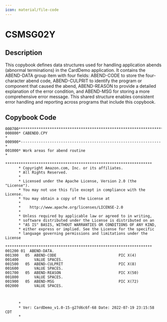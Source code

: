 ```yaml
---
icon: material/file-code
---
```

# CSMSG02Y

## Description
This copybook defines data structures used for handling application abends (abnormal terminations) in the CardDemo application. It contains the ABEND-DATA group item with four fields: ABEND-CODE to store the four-character abend code, ABEND-CULPRIT to identify the program or component that caused the abend, ABEND-REASON to provide a detailed explanation of the error condition, and ABEND-MSG for storing a more comprehensive error message. This shared structure enables consistent error handling and reporting across programs that include this copybook.

## Copybook Code
```cobol
000700*****************************************************************
000800* CABENDD.CPY                                                   *
000900*---------------------------------------------------------------*
001000* Work areas for abend routine                                  *
      ******************************************************************
      * Copyright Amazon.com, Inc. or its affiliates.                   
      * All Rights Reserved.                                            
      *                                                                 
      * Licensed under the Apache License, Version 2.0 (the "License"). 
      * You may not use this file except in compliance with the License.
      * You may obtain a copy of the License at                         
      *                                                                 
      *    http://www.apache.org/licenses/LICENSE-2.0                   
      *                                                                 
      * Unless required by applicable law or agreed to in writing,      
      * software distributed under the License is distributed on an     
      * "AS IS" BASIS, WITHOUT WARRANTIES OR CONDITIONS OF ANY KIND,    
      * either express or implied. See the License for the specific     
      * language governing permissions and limitations under the License
      ****************************************************************** 
001200 01  ABEND-DATA.
001300   05  ABEND-CODE                            PIC X(4)
001400       VALUE SPACES.
001500   05  ABEND-CULPRIT                         PIC X(8)
001600       VALUE SPACES.
001700   05  ABEND-REASON                          PIC X(50)
001800       VALUE SPACES.
001900   05  ABEND-MSG                             PIC X(72)
002000       VALUE SPACES.



      *
      * Ver: CardDemo_v1.0-15-g27d6c6f-68 Date: 2022-07-19 23:15:58 CDT
      *

```